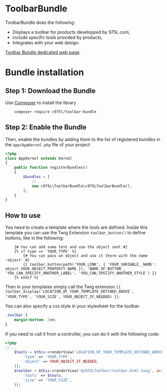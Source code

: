 ToolbarBundle
=============

ToolbarBundle does the following:

- Displays a toolbar for products developped by 975L.com,
- include specific tools provided by products,
- Integrates with your web design.

[Toolbar Bundle dedicated web page](https://975l.com/en/pages/toolbar-bundle).

Bundle installation
===================

Step 1: Download the Bundle
---------------------------
Use [Composer](https://getcomposer.org) to install the library
```bash
    composer require c975l/toolbar-bundle
```

Step 2: Enable the Bundle
-------------------------
Then, enable the bundles by adding them to the list of registered bundles in the `app/AppKernel.php` file of your project:

```php
<?php
class AppKernel extends Kernel
{
    public function registerBundles()
    {
        $bundles = [
            // ...
            new c975L\ToolbarBundle\c975LToolbarBundle(),
        ];
    }
}
```

How to use
----------
You need to create a template where the tools are defined. Inside this template you can use the Twig Extension `toolbar_button()` to define buttons, like in the following:

```twig
    {# You can add some test and use the object sent #}
    {% if type == 'YOUR_TYPE' %}
        {# You can pass an object and use it there with the name 'object' #}
        {{ toolbar_button(path('YOUR_LINK', { 'YOUR_VARIABLE__NAME': object.YOUR_OBJECT_PROPERTY_NAME }), 'NAME_OF_BUTTON', 'YOU_CAN_SPECIFY_ANOTHER_LABEL', 'YOU_CAN_SPECIFY_ANOTHER_STYLE') }}
    {% endif %}
```
Then in your templates simply call the Twig extension `{{ toolbar_display('LOCATION_OF_YOUR_TEMPLATE_DEFINED_ABOVE', 'YOUR_TYPE', 'YOUR_SIZE', YOUR_OBJECT_IF_NEEDED) }}`.

You can also specify a css style in your stylesheet for the toolbar:
```css
.toolbar {
    margin-bottom: 2em;
}
```

If you need to call it from a controller, you can do it with the following code:
```php
<?php
//...
    $tools = $this->renderView('LOCATION_OF_YOUR_TEMPLATE_DEFINED_ABOVE', array(
        'type' => 'YOUR_TYPE',
        'object' => YOUR_OBJECT_IF_NEEDED,
    ));
    $toolbar = $this->renderView('@c975LToolbar/toolbar.html.twig', array(
        'tools' => $tools,
        'size' => 'YOUR_SIZE',
    ));
```